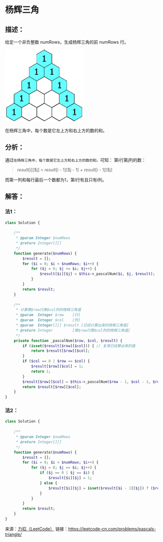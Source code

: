 # 杨辉三角


## 描述：
给定一个非负整数 numRows，生成杨辉三角的前 numRows 行。

![杨辉三角](https://github.com/CaiHongxuan/algorithm-treasury/blob/master/images/PascalTriangleAnimated2.gif)

在杨辉三角中，每个数是它左上方和右上方的数的和。


## 分析：
通过`在杨辉三角中，每个数是它左上方和右上方的数的和。`可知：
第i行第j列的数：
> $result[$i][$j] = $result[$i - 1][$j - 1] + $result[$i - 1][$j]

而第一列和每行最后一个数都为1，第i行有且只有i列。


## 解答：

### 法1：

```php
class Solution {

    /**
     * @param Integer $numRows
     * @return Integer[][]
     */
    function generate($numRows) {
        $result = [];
        for ($i = 0; $i < $numRows; $i++) {
            for ($j = 0; $j <= $i; $j++) {
                $result[$i][$j] = $this->_pascalNum($i, $j, $result);
            }
        }
        return $result;
    }

    /**
     * 计算第$row行第$col列的杨辉三角值
     * @param  Integer $row    [行]
     * @param  Integer $col    [列]
     * @param  Integer[][] $result [已经计算出来的杨辉三角值]
     * @return Integer         [第$row行第$col列的杨辉三角值]
     */
    private function _pascalNum($row, $col, $result) {
        if (isset($result[$row][$col])) { // 复用已经算出来的值
            return $result[$row][$col];
        }
        if ($col == 0 | $row == $col) {
            $result[$row][$col] = 1;
            return 1;
        }
        $result[$row][$col] = $this->_pascalNum($row - 1, $col - 1, $result) + $this->_pascalNum($row - 1, $col, $result);
        return $result[$row][$col];
    }
}
```

### 法2：

```php
class Solution {

    /**
     * @param Integer $numRows
     * @return Integer[][]
     */
    function generate($numRows) {
        $result = [];
        for ($i = 0; $i < $numRows; $i++) {
            for ($j = 0; $j <= $i; $j++) {
                if ($j == 0 | $j == $i) {
                    $result[$i][$j] = 1;
                } else {
                    $result[$i][$j] = isset($result[$i - 1][$j]) ? ($result[$i - 1][$j - 1] + $result[$i - 1][$j]) : 1;
                }
            }
        }
        return $result;
    }
}
```

来源：[力扣（LeetCode）](https://leetcode-cn.com/problems/pascals-triangle/)
链接：https://leetcode-cn.com/problems/pascals-triangle/
